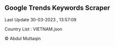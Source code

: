 

## Google Trends Keywords Scraper 
 
Last Update 30-03-2023 , 13:57:09

Country List :
VIETNAM.json



© Abdul Muttaqin 

